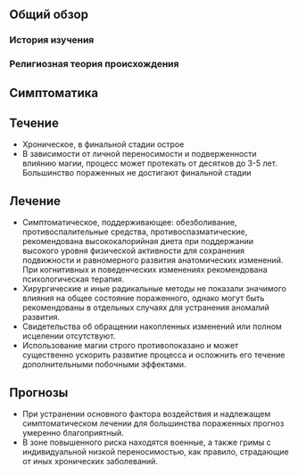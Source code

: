 ## Общий обзор

### История изучения

### Религиозная теория происхождения

## Симптоматика

## Течение

* Хроническое, в финальной стадии острое
* В зависимости от личной переносимости и подверженности влиянию магии, процесс может протекать от десятков до 3-5 лет. Большинство пораженных не достигают финальной стадии

## Лечение

* Симптоматическое, поддерживающее: обезболивание, противоспалительные средства, противоспазматические, рекомендована высококалорийная диета при поддержании высокого уровня физической активности для сохранения подвижности и равномерного развития анатомических изменений. При когнитивных и поведенческих изменениях рекомендована психологическая терапия.
* Хирургические и иные радикальные методы не показали значимого влияния на общее состояние пораженного, однако могут быть рекомендованы в отдельных случаях для устранения аномалий развития. 
* Свидетельства об обращении накопленных изменений или полном исцелении отсутствуют.
* Использование магии строго противопоказано и может существенно ускорить развитие процесса и осложнить его течение дополнительными побочными эффектами.

## Прогнозы

* При устранении основного фактора воздействия и надлежащем симптоматическом лечении для большинства пораженных прогноз умеренно благоприятный.
* В зоне повышенного риска находятся военные, а также гримы с индивидуальной низкой переносимостью, как правило, страдающие от иных хронических заболеваний.